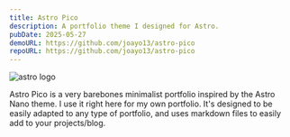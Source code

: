 ```yaml
---
title: Astro Pico
description: A portfolio theme I designed for Astro.
pubDate: 2025-05-27
demoURL: https://github.com/joayo13/astro-pico
repoURL: https://github.com/joayo13/astro-pico
---
```


![astro logo](/astro.png)

Astro Pico is a very barebones minimalist portfolio inspired by the Astro Nano theme. I use it right here for my own portfolio. It's designed to be easily adapted to any type of portfolio, and uses markdown files to easily add to your projects/blog.
